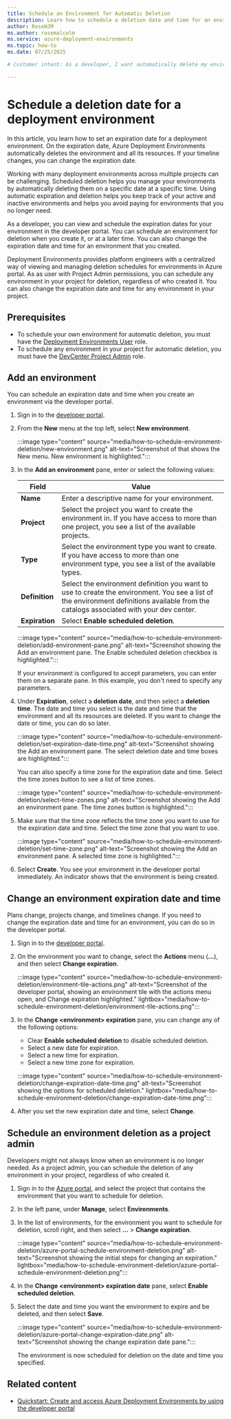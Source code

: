 ```yaml
---
title: Schedule an Environment for Automatic Deletion
description: Learn how to schedule a deletion date and time for an environment. Set an expiration date to specify when the environment and its resources are deleted.  
author: RoseHJM
ms.author: rosemalcolm
ms.service: azure-deployment-environments
ms.topic: how-to 
ms.date: 07/25/2025

# Customer intent: As a developer, I want automatically delete my environment on a specific date so that I can keep resources current.

---
```


# Schedule a deletion date for a deployment environment

In this article, you learn how to set an expiration date for a deployment environment. On the expiration date, Azure Deployment Environments automatically deletes the environment and all its resources. If your timeline changes, you can change the expiration date.

Working with many deployment environments across multiple projects can be challenging. Scheduled deletion helps you manage your environments by automatically deleting them on a specific date at a specific time. Using automatic expiration and deletion helps you keep track of your active and inactive environments and helps you avoid paying for environments that you no longer need. 

As a developer, you can view and schedule the expiration dates for your environment in the developer portal. You can schedule an environment for deletion when you create it, or at a later time. You can also change the expiration date and time for an environment that you created. 

Deployment Environments provides platform engineers with a centralized way of viewing and managing deletion schedules for environments in Azure portal. As as user with Project Admin permissions, you can schedule any environment in your project for deletion, regardless of who created it. You can also change the expiration date and time for any environment in your project.

## Prerequisites

- To schedule your own environment for automatic deletion, you must have the [Deployment Environments User](how-to-configure-deployment-environments-user.md) role.
- To schedule any environment in your project for automatic deletion, you must have the [DevCenter Project Admin](how-to-configure-project-admin.md) role.

## Add an environment

You can schedule an expiration date and time when you create an environment via the developer portal.

1. Sign in to the [developer portal](https://devportal.microsoft.com).
1. From the **New** menu at the top left, select **New environment**.
 
   :::image type="content" source="media/how-to-schedule-environment-deletion/new-environment.png" alt-text="Screenshot of that shows the New menu. New environment is highlighted.":::
 
1. In the **Add an environment** pane, enter or select the following values:

   |Field  |Value  |
   |---------|---------|
   |**Name**     | Enter a descriptive name for your environment. |
   |**Project**  | Select the project you want to create the environment in. If you have access to more than one project, you see a list of the available projects. |
   |**Type**     | Select the environment type you want to create. If you have access to more than one environment type, you see a list of the available types. |
   |**Definition** | Select the environment definition you want to use to create the environment. You see a list of the environment definitions available from the catalogs associated with your dev center. |
   |**Expiration** | Select **Enable scheduled deletion**. |

   :::image type="content" source="media/how-to-schedule-environment-deletion/add-environment-pane.png" alt-text="Screenshot showing the Add an environment pane. The Enable scheduled deletion checkbox is highlighted.":::

   If your environment is configured to accept parameters, you can enter them on a separate pane. In this example, you don't need to specify any parameters.

1. Under **Expiration**, select a **deletion date**, and then select a **deletion time**. 
   The date and time you select is the date and time that the environment and all its resources are deleted. If you want to change the date or time, you can do so later.

   :::image type="content" source="media/how-to-schedule-environment-deletion/set-expiration-date-time.png" alt-text="Screenshot showing the Add an environment pane. The select deletion date and time boxes are highlighted.":::

   You can also specify a time zone for the expiration date and time. Select the time zones button to see a list of time zones.
 
   :::image type="content" source="media/how-to-schedule-environment-deletion/select-time-zones.png" alt-text="Screenshot showing the Add an environment pane. The time zones button is highlighted.":::
 
1. Make sure that the time zone reflects the time zone you want to use for the expiration date and time. Select the time zone that you want to use.

   :::image type="content" source="media/how-to-schedule-environment-deletion/set-time-zone.png" alt-text="Screenshot showing the Add an environment pane. A selected time zone is highlighted.":::

1. Select **Create**. You see your environment in the developer portal immediately. An indicator shows that the environment is being created.

## Change an environment expiration date and time

Plans change, projects change, and timelines change. If you need to change the expiration date and time for an environment, you can do so in the developer portal.

1. Sign in to the [developer portal](https://devportal.microsoft.com).
 
1. On the environment you want to change, select the **Actions** menu (**...**), and then select **Change expiration**.
 
   :::image type="content" source="media/how-to-schedule-environment-deletion/environment-tile-actions.png" alt-text="Screenshot of the developer portal, showing an environment tile with the actions menu open, and Change expiration highlighted." lightbox="media/how-to-schedule-environment-deletion/environment-tile-actions.png":::

1. In the **Change \<environment> expiration** pane, you can change any of the following options:
   - Clear **Enable scheduled deletion** to disable scheduled deletion. 
   - Select a new date for expiration.
   - Select a new time for expiration.
   - Select a new time zone for expiration.
 
   :::image type="content" source="media/how-to-schedule-environment-deletion/change-expiration-date-time.png" alt-text="Screenshot showing the options for scheduled deletion." lightbox="media/how-to-schedule-environment-deletion/change-expiration-date-time.png":::

1. After you set the new expiration date and time, select **Change**.

## Schedule an environment deletion as a project admin

Developers might not always know when an environment is no longer needed. As a project admin, you can schedule the deletion of any environment in your project, regardless of who created it. 

1. Sign in to the [Azure portal](https://portal.azure.com), and select the project that contains the environment that you want to schedule for deletion.
 
1. In the left pane, under **Manage**, select **Environments**.
 
1. In the list of environments, for the environment you want to schedule for deletion, scroll right, and then select **...** > **Change expiration**.

   :::image type="content" source="media/how-to-schedule-environment-deletion/azure-portal-schedule-environment-deletion.png" alt-text="Screenshot showing the initial steps for changing an expiration." lightbox="media/how-to-schedule-environment-deletion/azure-portal-schedule-environment-deletion.png":::

1. In the **Change \<environment> expiration date** pane, select **Enable scheduled deletion**.
 
1. Select the date and time you want the environment to expire and be deleted, and then select **Save**.

   :::image type="content" source="media/how-to-schedule-environment-deletion/azure-portal-change-expiration-date.png" alt-text="Screenshot showing the change expiration date pane.":::

   The environment is now scheduled for deletion on the date and time you specified.

## Related content

* [Quickstart: Create and access Azure Deployment Environments by using the developer portal](quickstart-create-access-environments.md)


